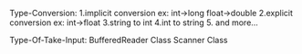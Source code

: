 Type-Conversion:
    1.implicit conversion
        ex: int->long float->double
    2.explicit conversion
        ex: int->float
    3.string to int
    4.int to string
    5. and more...

Type-Of-Take-Input:
    BufferedReader Class
    Scanner Class